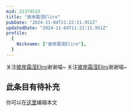 ```yaml
---
mid: 21374533
title: "彼岸霜滢Eliro"
pubDate: "2024-11-04T11:22:11.951Z"
updatedDate: "2024-11-04T11:22:11.951Z"
profile:
  {
    Nickname: ["彼岸霜滢Eliro"],
  }
---
```


关注[彼岸霜滢Eliro](https://space.bilibili.com/21374533)谢谢喵~ 关注[彼岸霜滢Eliro](https://space.bilibili.com/21374533)谢谢喵~

## 此条目有待补充
你可以在[这里](https://github.com/Yuhanawa/VTuber.ICU-Content/edit/master/v/彼岸霜滢Eliro/index.md)编辑本文

